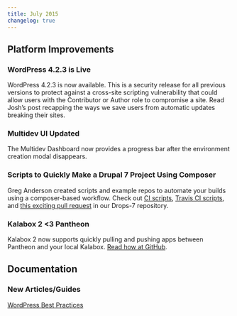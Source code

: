 ```yaml
---
title: July 2015
changelog: true
---
```

## Platform Improvements

### WordPress 4.2.3 is Live  
WordPress 4.2.3 is now available. This is a security release for all previous versions to protect against a cross-site scripting vulnerability that could allow users with the Contributor or Author role to compromise a site. Read Josh’s post recapping the ways we save users from automatic updates breaking their sites.

### Multidev UI Updated
The Multidev Dashboard now provides a progress bar after the environment creation modal disappears.

### Scripts to Quickly Make a Drupal 7 Project Using Composer
Greg Anderson created scripts and example repos to automate your builds using a composer-based workflow. Check out [CI scripts](https://github.com/pantheon-systems/circle-scripts), [Travis CI scripts](https://github.com/pantheon-systems/travis-scripts), and [this exciting pull request](https://github.com/pantheon-systems/drops-7/pull/65) in our Drops-7 repository.

### Kalabox 2 <3 Pantheon   
Kalabox 2 now supports quickly pulling and pushing apps between Pantheon and your local Kalabox. [Read how at GitHub](https://github.com/kalabox/kalabox/wiki/Pantheon-Guide).


## Documentation

### New Articles/Guides
[WordPress Best Practices](/wordpress-best-practices)
